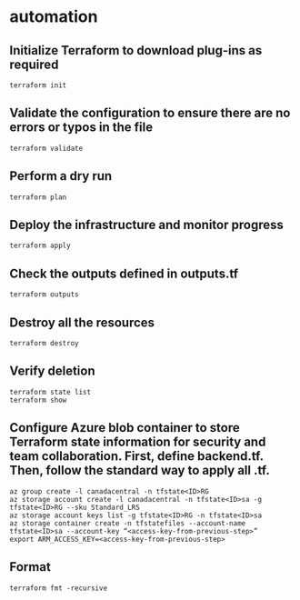 # automation
## Initialize Terraform to download plug-ins as required 
```
terraform init
```
## Validate the configuration to ensure there are no errors or typos in the file 
```
terraform validate
```
## Perform a dry run 
```
terraform plan
```
## Deploy the infrastructure and monitor progress 
```
terraform apply
```
## Check the outputs defined in outputs.tf
```
terraform outputs
```
## Destroy all the resources
```
terraform destroy
```
## Verify deletion
```
terraform state list
terraform show
```

## Configure Azure blob container to store Terraform state information for security and team collaboration. First, define backend.tf. Then, follow the standard way to apply all .tf. 
```
az group create -l canadacentral -n tfstate<ID>RG
az storage account create -l canadacentral -n tfstate<ID>sa -g tfstate<ID>RG --sku Standard_LRS
az storage account keys list -g tfstate<ID>RG -n tfstate<ID>sa
az storage container create -n tfstatefiles --account-name tfstate<ID>sa --account-key “<access-key-from-previous-step>”
export ARM_ACCESS_KEY=<access-key-from-previous-step>
```

## Format
```
terraform fmt -recursive
```